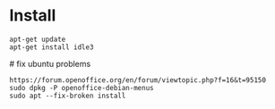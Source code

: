 # Install

```
apt-get update
apt-get install idle3

```

# fix ubuntu problems
```
https://forum.openoffice.org/en/forum/viewtopic.php?f=16&t=95150
sudo dpkg -P openoffice-debian-menus
sudo apt --fix-broken install
```